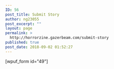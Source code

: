 ```yaml
---
ID: 56
post_title: Submit Story
author: ng23055
post_excerpt: ""
layout: page
permalink: >
  http://horrorzine.gazerbeam.com/submit-story
published: true
post_date: 2018-09-02 01:52:27
---
```

[wpuf_form id="49"]